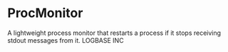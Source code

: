 # ProcMonitor
A lightweight process monitor that restarts a process if it stops receiving stdout messages from it.
LOGBASE INC